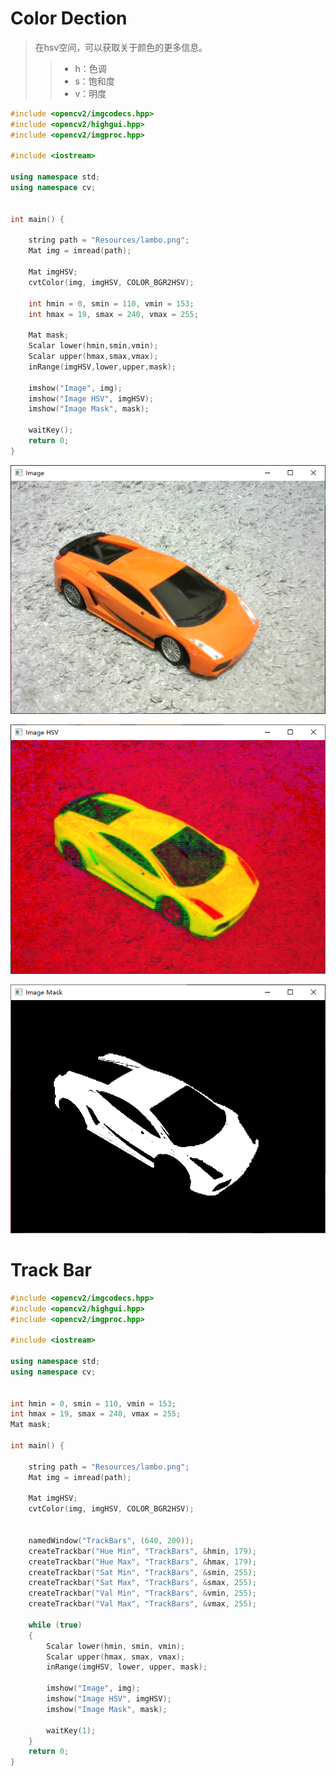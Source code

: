 # Color Dection

> 在hsv空间，可以获取关于颜色的更多信息。
>
> > - h：色调
> > - s：饱和度
> > - v：明度

```C++
#include <opencv2/imgcodecs.hpp>
#include <opencv2/highgui.hpp>
#include <opencv2/imgproc.hpp>

#include <iostream>

using namespace std;
using namespace cv;


int main() {

	string path = "Resources/lambo.png";
	Mat img = imread(path);

	Mat imgHSV;
	cvtColor(img, imgHSV, COLOR_BGR2HSV);

	int hmin = 0, smin = 110, vmin = 153;
	int hmax = 19, smax = 240, vmax = 255;

	Mat mask;
	Scalar lower(hmin,smin,vmin);
	Scalar upper(hmax,smax,vmax);
	inRange(imgHSV,lower,upper,mask);

	imshow("Image", img);
	imshow("Image HSV", imgHSV);
	imshow("Image Mask", mask);

	waitKey();
	return 0;
}
```

![image-20220714131836538](Color%20Detection.assets/image-20220714131836538-16577759169721.png)

![image-20220714131843517](Color%20Detection.assets/image-20220714131843517.png)

![image-20220714131850305](Color%20Detection.assets/image-20220714131850305.png)



# Track Bar

```C++
#include <opencv2/imgcodecs.hpp>
#include <opencv2/highgui.hpp>
#include <opencv2/imgproc.hpp>

#include <iostream>

using namespace std;
using namespace cv;


int hmin = 0, smin = 110, vmin = 153;
int hmax = 19, smax = 240, vmax = 255;
Mat mask;

int main() {

	string path = "Resources/lambo.png";
	Mat img = imread(path);

	Mat imgHSV;
	cvtColor(img, imgHSV, COLOR_BGR2HSV);


	namedWindow("TrackBars", (640, 200));
	createTrackbar("Hue Min", "TrackBars", &hmin, 179);
	createTrackbar("Hue Max", "TrackBars", &hmax, 179);
	createTrackbar("Sat Min", "TrackBars", &smin, 255);
	createTrackbar("Sat Max", "TrackBars", &smax, 255);
	createTrackbar("Val Min", "TrackBars", &vmin, 255);
	createTrackbar("Val Max", "TrackBars", &vmax, 255);

	while (true)
	{
		Scalar lower(hmin, smin, vmin);
		Scalar upper(hmax, smax, vmax);
		inRange(imgHSV, lower, upper, mask);

		imshow("Image", img);
		imshow("Image HSV", imgHSV);
		imshow("Image Mask", mask);

		waitKey(1);
	}
	return 0;
}
```

